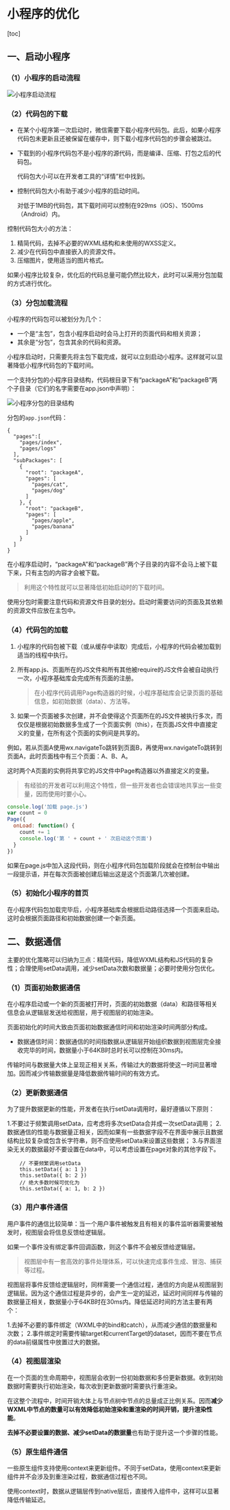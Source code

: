 # 小程序的优化

[toc]

## 一、启动小程序

### （1）小程序的启动流程

![小程序启动流程](./photos/014-小程序启动流程.png)

### （2）代码包的下载

- 在某个小程序第一次启动时，微信需要下载小程序代码包。此后，如果小程序代码包未更新且还被保留在缓存中，则下载小程序代码包的步骤会被跳过。

- 下载到的小程序代码包不是小程序的源代码，而是编译、压缩、打包之后的代码包。

  代码包大小可以在开发者工具的“详情”栏中找到。

- 控制代码包大小有助于减少小程序的启动时间。

  对低于1MB的代码包，其下载时间可以控制在929ms（iOS）、1500ms（Android）内。

控制代码包大小的方法：

1. 精简代码，去掉不必要的WXML结构和未使用的WXSS定义。
2. 减少在代码包中直接嵌入的资源文件。
3. 压缩图片，使用适当的图片格式。

如果小程序比较复杂，优化后的代码总量可能仍然比较大，此时可以采用分包加载的方式进行优化。

### （3）分包加载流程

小程序的代码包可以被划分为几个：

- 一个是“主包”，包含小程序启动时会马上打开的页面代码和相关资源；
- 其余是“分包”，包含其余的代码和资源。

小程序启动时，只需要先将主包下载完成，就可以立刻启动小程序。这样就可以显著降低小程序代码包的下载时间。

一个支持分包的小程序目录结构，代码根目录下有“packageA”和“packageB”两个子目录（它们的名字需要在app.json中声明）：

![小程序分包的目录结构](./photos/015-小程序分包的目录结构.png)

分包的`app.json`代码：

```
{
  "pages":[
    "pages/index",
    "pages/logs"
  ],
  "subPackages": [
    {
      "root": "packageA",
      "pages": [
        "pages/cat",
        "pages/dog"
      ]
    }, {
      "root": "packageB",
      "pages": [
        "pages/apple",
        "pages/banana"
      ]
    }
  ]
}
```

在小程序启动时，“packageA”和“packageB”两个子目录的内容不会马上被下载下来，只有主包的内容才会被下载。

> 利用这个特性就可以显著降低初始启动时的下载时间。

使用分包时需要注意代码和资源文件目录的划分。启动时需要访问的页面及其依赖的资源文件应放在主包中。

### （4）代码包的加载

1. 小程序的代码包被下载（或从缓存中读取）完成后，小程序的代码会被加载到适当的线程中执行。

2. 所有app.js、页面所在的JS文件和所有其他被require的JS文件会被自动执行一次，小程序基础库会完成所有页面的注册。

   > 在小程序代码调用Page构造器的时候，小程序基础库会记录页面的基础信息，如初始数据（data）、方法等。

3. 如果一个页面被多次创建，并不会使得这个页面所在的JS文件被执行多次，而仅仅是根据初始数据多生成了一个页面实例（this），在页面JS文件中直接定义的变量，在所有这个页面的实例间是共享的。

例如，若从页面A使用wx.navigateTo跳转到页面B，再使用wx.navigateTo跳转到页面A，此时页面栈中有三个页面：A、B、A。

这时两个A页面的实例将共享它的JS文件中Page构造器以外直接定义的变量。

> 有经验的开发者可以利用这个特性，但一些开发者也会错误地共享出一些变量，因而使用时要小心。

```javascript
console.log('加载 page.js')
var count = 0
Page({
  onLoad: function() {
    count += 1
    console.log('第 ' + count + ' 次启动这个页面')
  }
})
```

如果在page.js中加入这段代码，则在小程序代码包加载阶段就会在控制台中输出一段提示语，并在每次页面被创建后输出这是这个页面第几次被创建。

### （5）初始化小程序的首页

在小程序代码包加载完毕后，小程序基础库会根据启动路径选择一个页面来启动。这时会根据页面路径和初始数据创建一个新页面。

## 二、数据通信

主要的优化策略可以归纳为三点：精简代码，降低WXML结构和JS代码的复杂性；合理使用setData调用，减少setData次数和数据量；必要时使用分包优化。

### （1）页面初始数据通信

在小程序启动或一个新的页面被打开时，页面的初始数据（data）和路径等相关信息会从逻辑层发送给视图层，用于视图层的初始渲染。

页面初始化的时间大致由页面初始数据通信时间和初始渲染时间两部分构成。

- 数据通信时间：数据通信的时间指数据从逻辑层开始组织数据到视图层完全接收完毕的时间，数据量小于64KB时总时长可以控制在30ms内。

传输时间与数据量大体上呈现正相关关系，传输过大的数据将使这一时间显著增加。因而减少传输数据量是降低数据传输时间的有效方式。

###  （2）更新数据通信

为了提升数据更新的性能，开发者在执行setData调用时，最好遵循以下原则：

1.不要过于频繁调用setData，应考虑将多次setData合并成一次setData调用；
2.数据通信的性能与数据量正相关，因而如果有一些数据字段不在界面中展示且数据结构比较复杂或包含长字符串，则不应使用setData来设置这些数据；
3.与界面渲染无关的数据最好不要设置在data中，可以考虑设置在page对象的其他字段下。

```
    // 不要频繁调用setData
    this.setData({ a: 1 })
    this.setData({ b: 2 })
    // 绝大多数时候可优化为
    this.setData({ a: 1, b: 2 })
```

### （3）用户事件通信

用户事件的通信比较简单：当一个用户事件被触发且有相关的事件监听器需要被触发时，视图层会将信息反馈给逻辑层。

如果一个事件没有绑定事件回调函数，则这个事件不会被反馈给逻辑层。

> 视图层中有一套高效的事件处理体系，可以快速完成事件生成、冒泡、捕获等过程。

视图层将事件反馈给逻辑层时，同样需要一个通信过程，通信的方向是从视图层到逻辑层。因为这个通信过程是异步的，会产生一定的延迟，延迟时间同样与传输的数据量正相关，数据量小于64KB时在30ms内。降低延迟时间的方法主要有两个：

1.去掉不必要的事件绑定（WXML中的bind和catch），从而减少通信的数据量和次数；
2.事件绑定时需要传输target和currentTarget的dataset，因而不要在节点的data前缀属性中放置过大的数据。

### （4）视图层渲染

在一个页面的生命周期中，视图层会收到一份初始数据和多份更新数据。收到初始数据时需要执行初始渲染，每次收到更新数据时需要执行重渲染。

在这整个流程中，时间开销大体上与节点树中节点的总量成正比例关系。因而**减少WXML中节点的数量可以有效降低初始渲染和重渲染的时间开销，提升渲染性能**。

**去掉不必要设置的数据、减少setData的数据量**也有助于提升这一个步骤的性能。

### （5）原生组件通信

一些原生组件支持使用context来更新组件。不同于setData，使用context来更新组件并不会涉及到重渲染过程，数据通信过程也不同。

使用context时，数据从逻辑层传到native层后，直接传入组件中，这样可以显著降低传输延迟。